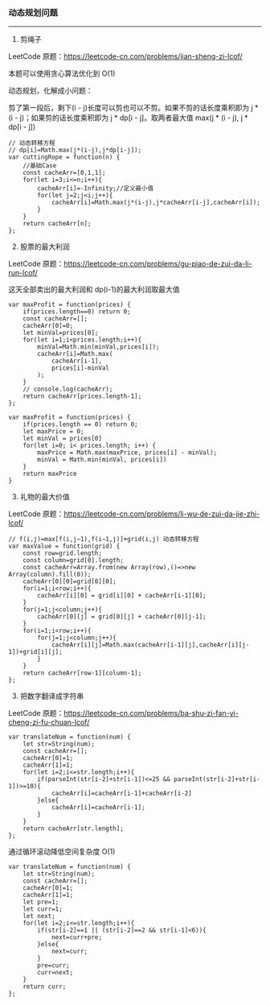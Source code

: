 ### 动态规划问题

---

1. 剪绳子

LeetCode 原题：https://leetcode-cn.com/problems/jian-sheng-zi-lcof/

本题可以使用贪心算法优化到 O(1)

动态规划，化解成小问题：

剪了第一段后，剩下(i - j)长度可以剪也可以不剪。如果不剪的话长度乘积即为 j \* (i - j)；如果剪的话长度乘积即为 j \* dp[i - j]。取两者最大值 max(j \* (i - j), j \* dp[i - j])

```
// 动态转移方程
// dp[i]=Math.max(j*(i-j),j*dp[i-j]);
var cuttingRope = function(n) {
    //基础Case
    const cacheArr=[0,1,1];
    for(let i=3;i<=n;i++){
        cacheArr[i]=-Infinity;//定义最小值
        for(let j=2;j<i;j++){
            cacheArr[i]=Math.max(j*(i-j),j*cacheArr[i-j],cacheArr[i]);
        }
    }
    return cacheArr[n];
};
```

2. 股票的最大利润

LeetCode 原题：https://leetcode-cn.com/problems/gu-piao-de-zui-da-li-run-lcof/

这天全部卖出的最大利润和 dp(i-1)的最大利润取最大值

```
var maxProfit = function(prices) {
    if(prices.length==0) return 0;
    const cacheArr=[];
    cacheArr[0]=0;
    let minVal=prices[0];
    for(let i=1;i<prices.length;i++){
        minVal=Math.min(minVal,prices[i]);
        cacheArr[i]=Math.max(
            cacheArr[i-1],
            prices[i]-minVal
        );
    }
    // console.log(cacheArr);
    return cacheArr[prices.length-1];
};
```

```
var maxProfit = function(prices) {
    if(prices.length == 0) return 0;
    let maxPrice = 0;
    let minVal = prices[0]
    for(let i=0; i< prices.length; i++) {
        maxPrice = Math.max(maxPrice, prices[i] - minVal);
        minVal = Math.min(minVal, prices[i])
    }
    return maxPrice
}
```

3. 礼物的最大价值

LeetCode 原题：https://leetcode-cn.com/problems/li-wu-de-zui-da-jie-zhi-lcof/

```
// f(i,j)=max[f(i,j−1),f(i−1,j)]+grid(i,j) 动态转移方程
var maxValue = function(grid) {
    const row=grid.length;
    const column=grid[0].length;
    const cacheArr=Array.from(new Array(row),()=>new Array(column).fill(0));
    cacheArr[0][0]=grid[0][0];
    for(i=1;i<row;i++){
        cacheArr[i][0] = grid[i][0] + cacheArr[i-1][0];
    }
    for(j=1;j<column;j++){
        cacheArr[0][j] = grid[0][j] + cacheArr[0][j-1];
    }
    for(i=1;i<row;i++){
        for(j=1;j<column;j++){
            cacheArr[i][j]=Math.max(cacheArr[i-1][j],cacheArr[i][j-1])+grid[i][j];
        }
    }
    return cacheArr[row-1][column-1];
};
```

3. 把数字翻译成字符串

LeetCode 原题：https://leetcode-cn.com/problems/ba-shu-zi-fan-yi-cheng-zi-fu-chuan-lcof/

```
var translateNum = function(num) {
    let str=String(num);
    const cacheArr=[];
    cacheArr[0]=1;
    cacheArr[1]=1;
    for(let i=2;i<=str.length;i++){
        if(parseInt(str[i-2]+str[i-1])<=25 && parseInt(str[i-2]+str[i-1])>=10){
            cacheArr[i]=cacheArr[i-1]+cacheArr[i-2]
        }else{
            cacheArr[i]=cacheArr[i-1];
        }
    }
    return cacheArr[str.length];
};
```

通过循环滚动降低空间复杂度 O(1)

```
var translateNum = function(num) {
    let str=String(num);
    const cacheArr=[];
    cacheArr[0]=1;
    cacheArr[1]=1;
    let pre=1;
    let curr=1;
    let next;
    for(let i=2;i<=str.length;i++){
        if(str[i-2]==1 || (str[i-2]==2 && str[i-1]<6)){
            next=curr+pre;
        }else{
            next=curr;
        }
        pre=curr;
        curr=next;
    }
    return curr;
};
```
